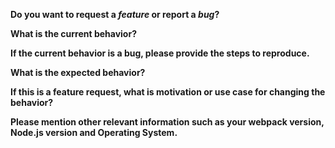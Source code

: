 <!-- Before creating an issue please make sure you are using the latest version of style-loader. -->

**Do you want to request a *feature* or report a *bug*?**
<!-- Please ask questions on StackOverflow or the webpack Gitter (https://gitter.im/webpack/webpack). Questions will be closed. -->

**What is the current behavior?**

**If the current behavior is a bug, please provide the steps to reproduce.**
<!-- A great way to do this is to provide your configuration via a GitHub gist. -->

**What is the expected behavior?**

**If this is a feature request, what is motivation or use case for changing the behavior?**

**Please mention other relevant information such as your webpack version, Node.js version and Operating System.**
